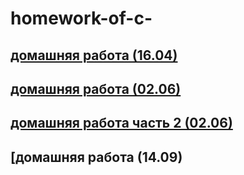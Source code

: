 # homework-of-c-
## [домашняя работа (16.04)](https://github.com/mila0408/homework-of-c-/blob/main/Program1.cs)
## [домашняя работа (02.06)](https://github.com/mila0408/homework-of-c-/blob/main/Program.cs)
## [домашняя работа часть 2 (02.06)](https://github.com/mila0408/homework-of-c-/blob/main/Class1.cs)
## [домашняя работа (14.09)
